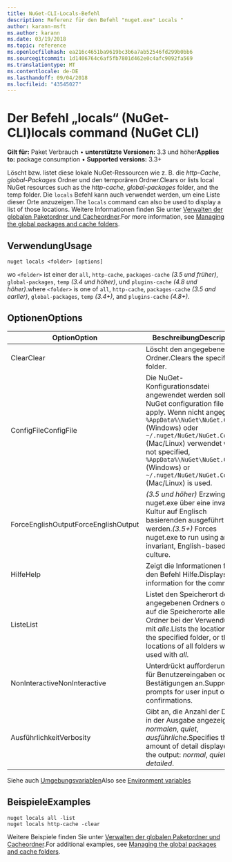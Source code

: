 ```yaml
---
title: NuGet-CLI-Locals-Befehl
description: Referenz für den Befehl "nuget.exe" Locals "
author: karann-msft
ms.author: karann
ms.date: 03/19/2018
ms.topic: reference
ms.openlocfilehash: ea216c4651ba9619bc3b6a7ab52546fd299b0bb6
ms.sourcegitcommit: 1d1406764c6af5fb7801d462e0c4afc9092fa569
ms.translationtype: MT
ms.contentlocale: de-DE
ms.lasthandoff: 09/04/2018
ms.locfileid: "43545027"
---
```

# <a name="locals-command-nuget-cli"></a><span data-ttu-id="e3df6-103">Der Befehl „locals“ (NuGet-CLI)</span><span class="sxs-lookup"><span data-stu-id="e3df6-103">locals command (NuGet CLI)</span></span>

<span data-ttu-id="e3df6-104">**Gilt für:** Paket Verbrauch &bullet; **unterstützte Versionen:** 3.3 und höher</span><span class="sxs-lookup"><span data-stu-id="e3df6-104">**Applies to:** package consumption &bullet; **Supported versions:** 3.3+</span></span>

<span data-ttu-id="e3df6-105">Löscht bzw. listet diese lokale NuGet-Ressourcen wie z. B. die *http-Cache*, *global-Packages* Ordner und den temporären Ordner.</span><span class="sxs-lookup"><span data-stu-id="e3df6-105">Clears or lists local NuGet resources such as the *http-cache*, *global-packages* folder, and the temp folder.</span></span> <span data-ttu-id="e3df6-106">Die `locals` Befehl kann auch verwendet werden, um eine Liste dieser Orte anzuzeigen.</span><span class="sxs-lookup"><span data-stu-id="e3df6-106">The `locals` command can also be used to display a list of those locations.</span></span> <span data-ttu-id="e3df6-107">Weitere Informationen finden Sie unter [Verwalten der globalen Paketordner und Cacheordner](../consume-packages/managing-the-global-packages-and-cache-folders.md).</span><span class="sxs-lookup"><span data-stu-id="e3df6-107">For more information, see [Managing the global packages and cache folders](../consume-packages/managing-the-global-packages-and-cache-folders.md).</span></span>

## <a name="usage"></a><span data-ttu-id="e3df6-108">Verwendung</span><span class="sxs-lookup"><span data-stu-id="e3df6-108">Usage</span></span>

```cli
nuget locals <folder> [options]
```

<span data-ttu-id="e3df6-109">wo `<folder>` ist einer der `all`, `http-cache`, `packages-cache` *(3.5 und früher)*, `global-packages`, `temp` *(3.4 und höher)*, und `plugins-cache` *(4.8 und höher)*.</span><span class="sxs-lookup"><span data-stu-id="e3df6-109">where `<folder>` is one of `all`, `http-cache`, `packages-cache` *(3.5 and earlier)*, `global-packages`, `temp` *(3.4+)*, and `plugins-cache` *(4.8+)*.</span></span>

## <a name="options"></a><span data-ttu-id="e3df6-110">Optionen</span><span class="sxs-lookup"><span data-stu-id="e3df6-110">Options</span></span>

| <span data-ttu-id="e3df6-111">Option</span><span class="sxs-lookup"><span data-stu-id="e3df6-111">Option</span></span> | <span data-ttu-id="e3df6-112">Beschreibung</span><span class="sxs-lookup"><span data-stu-id="e3df6-112">Description</span></span> |
| --- | --- |
| <span data-ttu-id="e3df6-113">Clear</span><span class="sxs-lookup"><span data-stu-id="e3df6-113">Clear</span></span> | <span data-ttu-id="e3df6-114">Löscht den angegebenen Ordner.</span><span class="sxs-lookup"><span data-stu-id="e3df6-114">Clears the specified folder.</span></span> |
| <span data-ttu-id="e3df6-115">ConfigFile</span><span class="sxs-lookup"><span data-stu-id="e3df6-115">ConfigFile</span></span> | <span data-ttu-id="e3df6-116">Die NuGet-Konfigurationsdatei angewendet werden soll.</span><span class="sxs-lookup"><span data-stu-id="e3df6-116">The NuGet configuration file to apply.</span></span> <span data-ttu-id="e3df6-117">Wenn nicht angegeben, `%AppData%\NuGet\NuGet.Config` (Windows) oder `~/.nuget/NuGet/NuGet.Config` (Mac/Linux) verwendet wird.</span><span class="sxs-lookup"><span data-stu-id="e3df6-117">If not specified, `%AppData%\NuGet\NuGet.Config` (Windows) or `~/.nuget/NuGet/NuGet.Config` (Mac/Linux) is used.</span></span>|
| <span data-ttu-id="e3df6-118">ForceEnglishOutput</span><span class="sxs-lookup"><span data-stu-id="e3df6-118">ForceEnglishOutput</span></span> | <span data-ttu-id="e3df6-119">*(3.5 und höher)*  Erzwingt nuget.exe über eine invariante Kultur auf Englisch basierenden ausgeführt werden.</span><span class="sxs-lookup"><span data-stu-id="e3df6-119">*(3.5+)* Forces nuget.exe to run using an invariant, English-based culture.</span></span> |
| <span data-ttu-id="e3df6-120">Hilfe</span><span class="sxs-lookup"><span data-stu-id="e3df6-120">Help</span></span> | <span data-ttu-id="e3df6-121">Zeigt die Informationen für den Befehl Hilfe.</span><span class="sxs-lookup"><span data-stu-id="e3df6-121">Displays help information for the command.</span></span> |
| <span data-ttu-id="e3df6-122">Liste</span><span class="sxs-lookup"><span data-stu-id="e3df6-122">List</span></span> | <span data-ttu-id="e3df6-123">Listet den Speicherort des angegebenen Ordners oder auf die Speicherorte aller Ordner bei der Verwendung mit *alle*.</span><span class="sxs-lookup"><span data-stu-id="e3df6-123">Lists the location of the specified folder, or the locations of all folders when used with *all*.</span></span> |
| <span data-ttu-id="e3df6-124">NonInteractive</span><span class="sxs-lookup"><span data-stu-id="e3df6-124">NonInteractive</span></span> | <span data-ttu-id="e3df6-125">Unterdrückt aufforderungen für Benutzereingaben oder Bestätigungen an.</span><span class="sxs-lookup"><span data-stu-id="e3df6-125">Suppresses prompts for user input or confirmations.</span></span> |
| <span data-ttu-id="e3df6-126">Ausführlichkeit</span><span class="sxs-lookup"><span data-stu-id="e3df6-126">Verbosity</span></span> | <span data-ttu-id="e3df6-127">Gibt an, die Anzahl der Details in der Ausgabe angezeigt: *normalen*, *quiet*, *ausführliche*.</span><span class="sxs-lookup"><span data-stu-id="e3df6-127">Specifies the amount of detail displayed in the output: *normal*, *quiet*, *detailed*.</span></span> |

<span data-ttu-id="e3df6-128">Siehe auch [Umgebungsvariablen](cli-ref-environment-variables.md)</span><span class="sxs-lookup"><span data-stu-id="e3df6-128">Also see [Environment variables](cli-ref-environment-variables.md)</span></span>

## <a name="examples"></a><span data-ttu-id="e3df6-129">Beispiele</span><span class="sxs-lookup"><span data-stu-id="e3df6-129">Examples</span></span>

```cli
nuget locals all -list
nuget locals http-cache -clear
```

<span data-ttu-id="e3df6-130">Weitere Beispiele finden Sie unter [Verwalten der globalen Paketordner und Cacheordner](../consume-packages/managing-the-global-packages-and-cache-folders.md).</span><span class="sxs-lookup"><span data-stu-id="e3df6-130">For additional examples, see [Managing the global packages and cache folders](../consume-packages/managing-the-global-packages-and-cache-folders.md).</span></span>
